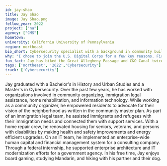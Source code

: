 ```yaml
---
id: jay-shao
title: Jay Shao
image: Jay Shao.png
fellow_year: 2022
project: ["na"]
agency: ["CMS"]
hometown: 
university: California University of Pennsylvania
region: northeast
bio_short: Cybersecurity specialist with a background in community building and support
why: "I chose to join the U.S. Digital Corps for a few key reasons. First, the program offers a chance to apply my skills and experiences to engaging, meaningful, and challenging work at the intersection of people, technology, and the public interest. Second, the program intentionally assembles a diverse cohort of fellows with various professional backgrounds and life experiences, united by a passion for civic tech. Third, the program strategically invests in the professional development and personal growth of its fellows. Ultimately, the U.S. Digital Corps presents a unique opportunity to support the U.S. Government, serve the American people, and protect our way of life."
fun_fact: Jay has biked the Great Allegheny Passage and C&O Canal twice—that's 300+ miles from Pittsburgh, PA to Washington, D.C. At the time of writing, Jay is currently in the middle of completing his third trip.
tags: ['northeast', '2022','Cybersecurity']
track: ['Cybersecurity']
---
```


Jay graduated with a Bachelor's in History and Urban Studies and a Master's in Cybersecurity. Over the past few years, he has worked with organizations involved in community organizing, immigration legal assistance, home rehabilitation, and information technology. While working as a community organizer, he empowered residents to advocate for their vision of the neighborhood as written in the community master plan. As part of an immigration legal team, he assisted immigrants and refugees with their immigration needs and connected them with support services. With a home repair crew, he renovated housing for seniors, veterans, and persons with disabilities by making health and safety improvements and energy efficient upgrades. On an IT team, he implemented an enterprise-wide human capital and financial management system for a consulting company. Through a federal internship, he supported enterprise architecture and IT modernization efforts for a government agency. In his free time, Jay enjoys board gaming, studying Mandarin, and hiking with his partner and their dog.
